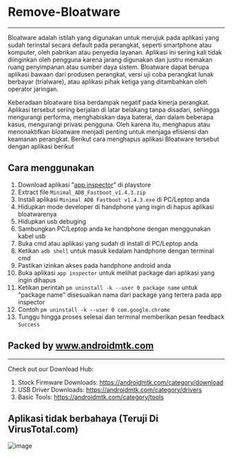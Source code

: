 # Remove-Bloatware
_______________________________
Bloatware adalah istilah yang digunakan untuk merujuk pada aplikasi yang sudah terinstal secara default pada perangkat, seperti smartphone atau komputer, oleh pabrikan atau penyedia layanan. Aplikasi ini sering kali tidak diinginkan oleh pengguna karena jarang digunakan dan justru memakan ruang penyimpanan atau sumber daya sistem. Bloatware dapat berupa aplikasi bawaan dari produsen perangkat, versi uji coba perangkat lunak berbayar (trialware), atau aplikasi pihak ketiga yang ditambahkan oleh operator jaringan.

Keberadaan bloatware bisa berdampak negatif pada kinerja perangkat. Aplikasi tersebut sering berjalan di latar belakang tanpa disadari, sehingga mengurangi performa, menghabiskan daya baterai, dan dalam beberapa kasus, mengurangi privasi pengguna. Oleh karena itu, menghapus atau menonaktifkan bloatware menjadi penting untuk menjaga efisiensi dan keamanan perangkat. Berikut cara menghapus aplikasi Bloatware tersebut dengan aplikasi berikut

## Cara menggunakan
1. Download aplikasi "<a href="https://play.google.com/store/apps/details?id=com.jgba.appinspector&hl=id&pli=1">app inspector</a>" di playstore
2. Extract file `Minimal_ADB_Fastboot_v1.4.3.zip`
3. Install aplikasi `Minimal ADB Fastboot v1.4.3.exe` di PC/Leptop anda
4. Hidupkan mode developer di handphone yang ingin di hapus aplikasi bloatwarenya
5. Hidupkan usb debuging
6. Sambungkan PC/Leptop anda ke handphone dengan menggunakan kabel usb
7. Buka cmd atau aplikasi yang sudah di install di PC/Leptop anda
8. Ketikan `adb shell` untuk masuk kedalam handphone dengan terminal cmd
9. Pastikan izinkan akses pada handphone android anda
10. Buka aplikasi `app inspector` untuk melihat package dari aplikasi yang ingin dihapus
11. Ketikan perintah `pm uninstall -k --user 0 package name` untuk "package name" disesuaikan nama dari package yang tertera pada app inspector
12. Contoh `pm uninstall -k --user 0 com.google.chrome`
13. Tunggu hingga proses selesai dan terminal memberikan pesan feedback `Success`


## Packed by www.androidmtk.com
_______________________________

Check out our Download Hub:

1. Stock Firmware Downloads: https://androidmtk.com/category/download
2. USB Driver Downloads: https://androidmtk.com/category/drivers
3. Basic Tools: https://androidmtk.com/category/tools

## Aplikasi tidak berbahaya (Teruji Di VirusTotal.com)
![image](https://github.com/user-attachments/assets/c508f677-3851-4757-ace9-7ef1c9134660)

